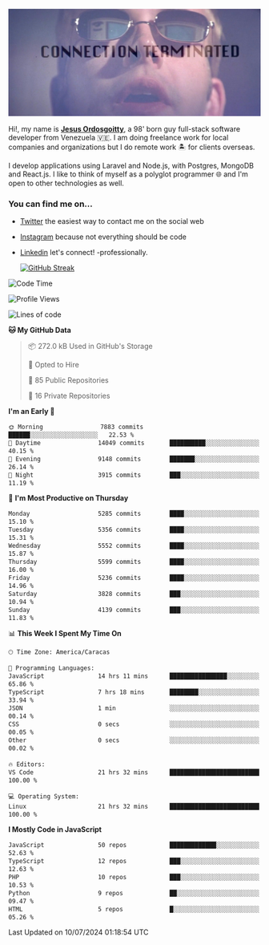 ![hackers movie reference](./disconnected.jpg)

Hi!, my name is [**Jesus Ordosgoitty**](https://jodaz.dev), a 98' born guy full-stack software developer from Venezuela 🇻🇪. I am doing freelance work for local companies and organizations but I do remote work 🏝️ for clients overseas. 

I develop applications using Laravel and Node.js, with Postgres, MongoDB and React.js. I like to think of myself as a polyglot programmer 🌐 and I'm open to other technologies as well.

### You can find me on...

- [Twitter](https://twitter.com/jodaz_) the easiest way to contact me on the social web
- [Instagram](https://instagram.com/jodaz_) because not everything should be code
- [Linkedin](https://linkedin.com/in/jodaz) let's connect! -professionally.


    [![GitHub Streak](https://streak-stats.demolab.com?user=jodaz&theme=tokyonight)](https://git.io/streak-stats)

<!--START_SECTION:waka-->
![Code Time](http://img.shields.io/badge/Code%20Time-7%2C163%20hrs%2028%20mins-blue)

![Profile Views](http://img.shields.io/badge/Profile%20Views-0-blue)

![Lines of code](https://img.shields.io/badge/From%20Hello%20World%20I%27ve%20Written-83.6%20million%20lines%20of%20code-blue)

**🐱 My GitHub Data** 

> 📦 272.0 kB Used in GitHub's Storage 
 > 
> 💼 Opted to Hire
 > 
> 📜 85 Public Repositories 
 > 
> 🔑 16 Private Repositories 
 > 
**I'm an Early 🐤** 

```text
🌞 Morning                7883 commits        ██████░░░░░░░░░░░░░░░░░░░   22.53 % 
🌆 Daytime                14049 commits       ██████████░░░░░░░░░░░░░░░   40.15 % 
🌃 Evening                9148 commits        ███████░░░░░░░░░░░░░░░░░░   26.14 % 
🌙 Night                  3915 commits        ███░░░░░░░░░░░░░░░░░░░░░░   11.19 % 
```
📅 **I'm Most Productive on Thursday** 

```text
Monday                   5285 commits        ████░░░░░░░░░░░░░░░░░░░░░   15.10 % 
Tuesday                  5356 commits        ████░░░░░░░░░░░░░░░░░░░░░   15.31 % 
Wednesday                5552 commits        ████░░░░░░░░░░░░░░░░░░░░░   15.87 % 
Thursday                 5599 commits        ████░░░░░░░░░░░░░░░░░░░░░   16.00 % 
Friday                   5236 commits        ████░░░░░░░░░░░░░░░░░░░░░   14.96 % 
Saturday                 3828 commits        ███░░░░░░░░░░░░░░░░░░░░░░   10.94 % 
Sunday                   4139 commits        ███░░░░░░░░░░░░░░░░░░░░░░   11.83 % 
```


📊 **This Week I Spent My Time On** 

```text
🕑︎ Time Zone: America/Caracas

💬 Programming Languages: 
JavaScript               14 hrs 11 mins      ████████████████░░░░░░░░░   65.86 % 
TypeScript               7 hrs 18 mins       ████████░░░░░░░░░░░░░░░░░   33.94 % 
JSON                     1 min               ░░░░░░░░░░░░░░░░░░░░░░░░░   00.14 % 
CSS                      0 secs              ░░░░░░░░░░░░░░░░░░░░░░░░░   00.05 % 
Other                    0 secs              ░░░░░░░░░░░░░░░░░░░░░░░░░   00.02 % 

🔥 Editors: 
VS Code                  21 hrs 32 mins      █████████████████████████   100.00 % 

💻 Operating System: 
Linux                    21 hrs 32 mins      █████████████████████████   100.00 % 
```

**I Mostly Code in JavaScript** 

```text
JavaScript               50 repos            █████████████░░░░░░░░░░░░   52.63 % 
TypeScript               12 repos            ███░░░░░░░░░░░░░░░░░░░░░░   12.63 % 
PHP                      10 repos            ███░░░░░░░░░░░░░░░░░░░░░░   10.53 % 
Python                   9 repos             ██░░░░░░░░░░░░░░░░░░░░░░░   09.47 % 
HTML                     5 repos             █░░░░░░░░░░░░░░░░░░░░░░░░   05.26 % 
```




 Last Updated on 10/07/2024 01:18:54 UTC
<!--END_SECTION:waka-->
